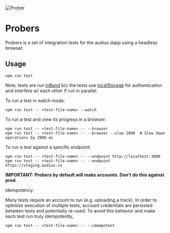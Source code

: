 ![Prober](https://user-images.githubusercontent.com/2731362/61009053-44363a00-a326-11e9-8bde-c16901b9932b.png "Prober")

# Probers

Probers is a set of integration tests for the audius dapp using a headless browser.

## Usage
```
npm run test
```

Note, tests are run [inBand](https://jestjs.io/docs/en/cli#runinband) b/c the tests use [localStorage](https://developer.mozilla.org/en-US/docs/Web/API/Window/localStorage) for authentication and interfere w/ each other if run in parallel. 

To run a test in watch mode:  
```
npm run test -- <test-file-name> --watch
```

To run a test and view its progress in a browser:
```
npm run test -- <test-file-name> -- --browser
npm run test -- <test-file-name> -- --browser --slow 2000  # Slow down operations by 2000 ms
```

To run a test against a specific endpoint:
```
npm run test -- <test-file-name> -- --endpoint http://localhost:3000
npm run test -- <test-file-name> -- --endpoint https://staging.audius.co
```
**IMPORTANT: Probers by default will make accounts. Don't do this against prod.**

Idempotency:

Many tests require an account to run (e.g. uploading a track). In order to optimize execution of multiple tests, account credentials are persisted between tests and potentially re-used. To avoid this behavior and make each test run truly idempotently,
```
npm run test -- <test-file-name> -- --idempotent
```
